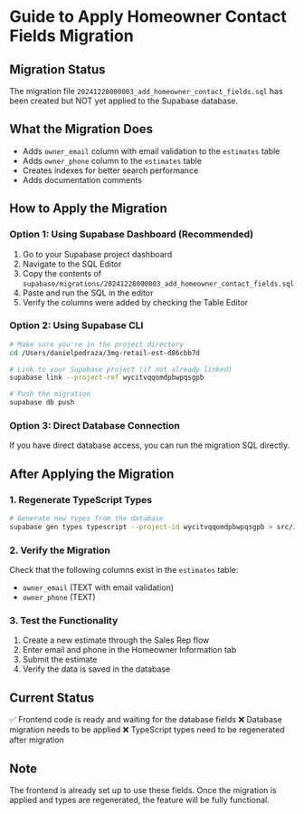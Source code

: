 # Guide to Apply Homeowner Contact Fields Migration

## Migration Status
The migration file `20241228000003_add_homeowner_contact_fields.sql` has been created but NOT yet applied to the Supabase database.

## What the Migration Does
- Adds `owner_email` column with email validation to the `estimates` table
- Adds `owner_phone` column to the `estimates` table
- Creates indexes for better search performance
- Adds documentation comments

## How to Apply the Migration

### Option 1: Using Supabase Dashboard (Recommended)
1. Go to your Supabase project dashboard
2. Navigate to the SQL Editor
3. Copy the contents of `supabase/migrations/20241228000003_add_homeowner_contact_fields.sql`
4. Paste and run the SQL in the editor
5. Verify the columns were added by checking the Table Editor

### Option 2: Using Supabase CLI
```bash
# Make sure you're in the project directory
cd /Users/danielpedraza/3mg-retail-est-d86cbb7d

# Link to your Supabase project (if not already linked)
supabase link --project-ref wycitvqqomdpbwpqsgpb

# Push the migration
supabase db push
```

### Option 3: Direct Database Connection
If you have direct database access, you can run the migration SQL directly.

## After Applying the Migration

### 1. Regenerate TypeScript Types
```bash
# Generate new types from the database
supabase gen types typescript --project-id wycitvqqomdpbwpqsgpb > src/integrations/supabase/database.types.ts
```

### 2. Verify the Migration
Check that the following columns exist in the `estimates` table:
- `owner_email` (TEXT with email validation)
- `owner_phone` (TEXT)

### 3. Test the Functionality
1. Create a new estimate through the Sales Rep flow
2. Enter email and phone in the Homeowner Information tab
3. Submit the estimate
4. Verify the data is saved in the database

## Current Status
✅ Frontend code is ready and waiting for the database fields
❌ Database migration needs to be applied
❌ TypeScript types need to be regenerated after migration

## Note
The frontend is already set up to use these fields. Once the migration is applied and types are regenerated, the feature will be fully functional. 